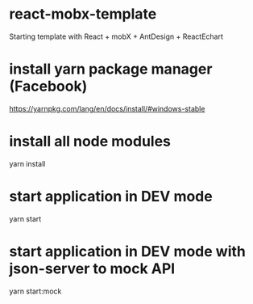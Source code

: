 # react-mobx-template
Starting template with React + mobX + AntDesign + ReactEchart

# install yarn package manager (Facebook)
https://yarnpkg.com/lang/en/docs/install/#windows-stable

# install all node modules
yarn install

# start application in DEV mode
yarn start

# start application in DEV mode with json-server to mock API
yarn start:mock
